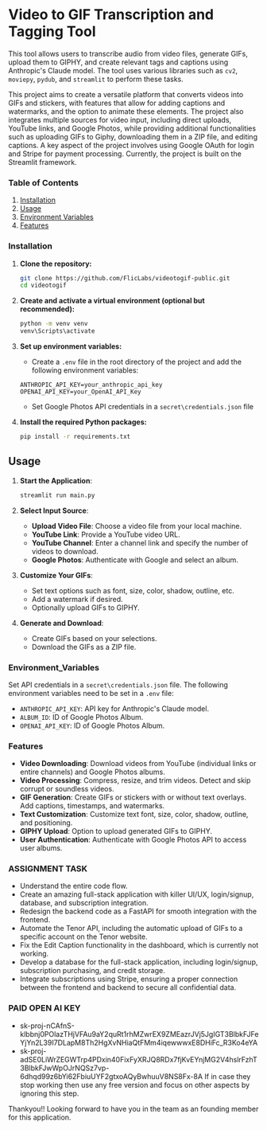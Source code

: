 # Video to GIF Transcription and Tagging Tool

This tool allows users to transcribe audio from video files, generate GIFs, upload them to GIPHY, and create relevant tags and captions using Anthropic's Claude model. The tool uses various libraries such as `cv2`, `moviepy`, `pydub`, and `streamlit` to perform these tasks.

This project aims to create a versatile platform that converts videos into GIFs and stickers, with features that allow for adding captions and watermarks, and the option to animate these elements. The project also integrates multiple sources for video input, including direct uploads, YouTube links, and Google Photos, while providing additional functionalities such as uploading GIFs to Giphy, downloading them in a ZIP file, and editing captions. A key aspect of the project involves using Google OAuth for login and Stripe for payment processing. Currently, the project is built on the Streamlit framework.

### Table of Contents

1. [Installation](#installation)
2. [Usage](#usage)
3. [Environment Variables](#environment_variables)
4. [Features](#Features)

### Installation

1. **Clone the repository:**

   ```bash
   git clone https://github.com/FlicLabs/videotogif-public.git
   cd videotogif
   ```

2. **Create and activate a virtual environment (optional but recommended):**

   ```bash
   python -m venv venv
   venv\Scripts\activate
   ```

3. **Set up environment variables:**

   - Create a `.env` file in the root directory of the project and add the following environment variables:

   ```env
   ANTHROPIC_API_KEY=your_anthropic_api_key
   OPENAI_API_KEY=your_OpenAI_API_Key
   ```

   - Set Google Photos API credentials in a `secret\credentials.json` file

4. **Install the required Python packages:**
   ```bash
   pip install -r requirements.txt
   ```

## Usage

1. **Start the Application**:

   ```bash
   streamlit run main.py
   ```

2. **Select Input Source**:

   - **Upload Video File**: Choose a video file from your local machine.
   - **YouTube Link**: Provide a YouTube video URL.
   - **YouTube Channel**: Enter a channel link and specify the number of videos to download.
   - **Google Photos**: Authenticate with Google and select an album.

3. **Customize Your GIFs**:

   - Set text options such as font, size, color, shadow, outline, etc.
   - Add a watermark if desired.
   - Optionally upload GIFs to GIPHY.

4. **Generate and Download**:
   - Create GIFs based on your selections.
   - Download the GIFs as a ZIP file.

### Environment_Variables

Set API credentials in a `secret\credentials.json` file.
The following environment variables need to be set in a `.env` file:

- `ANTHROPIC_API_KEY`: API key for Anthropic's Claude model.
- `ALBUM_ID`: ID of Google Photos Album.
- `OPENAI_API_KEY`: ID of Google Photos Album.

### Features

- **Video Downloading**: Download videos from YouTube (individual links or entire channels) and Google Photos albums.
- **Video Processing**: Compress, resize, and trim videos. Detect and skip corrupt or soundless videos.
- **GIF Generation**: Create GIFs or stickers with or without text overlays. Add captions, timestamps, and watermarks.
- **Text Customization**: Customize text font, size, color, shadow, outline, and positioning.
- **GIPHY Upload**: Option to upload generated GIFs to GIPHY.
- **User Authentication**: Authenticate with Google Photos API to access user albums.

### ASSIGNMENT TASK

- Understand the entire code flow.
- Create an amazing full-stack application with killer UI/UX, login/signup, database, and subscription integration.
- Redesign the backend code as a FastAPI for smooth integration with the frontend.
- Automate the Tenor API, including the automatic upload of GIFs to a specific account on the Tenor website.
- Fix the Edit Caption functionality in the dashboard, which is currently not working.
- Develop a database for the full-stack application, including login/signup, subscription purchasing, and credit storage.
- Integrate subscriptions using Stripe, ensuring a proper connection between the frontend and backend to secure all confidential data.

### PAID OPEN AI KEY

- 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
- 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
If in case they stop working then use any free version and focus on other aspects by ignoring this step.

Thankyou!! Looking forward to have you in the team as an founding member for this application. 
